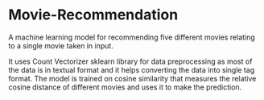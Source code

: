 # Movie-Recommendation


A machine learning model for recommending five different movies relating to a single movie taken in input. 

It uses Count Vectorizer sklearn library for data preprocessing as most of the data is in textual format and it helps converting the data into single tag format. The model is trained on cosine similarity that measures the relative cosine distance of different movies and uses it to make the prediction.
